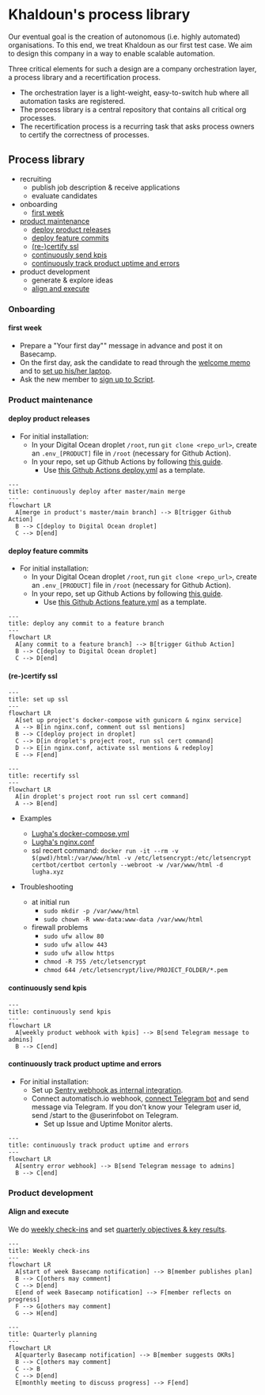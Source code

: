 # Khaldoun's process library

Our eventual goal is the creation of autonomous
(i.e. highly automated) organisations.
To this end, we treat Khaldoun as our first test case.
We aim to design this company in a way to enable scalable automation.

Three critical elements for such a design are a company
orchestration layer, a process library and a recertification process.

- The orchestration layer is a light-weight, easy-to-switch hub
  where all automation tasks are registered.
- The process library is a central repository that contains all
  critical org processes.
- The recertification process is a recurring task that asks
  process owners to certify the correctness of processes.

## Process library

- recruiting
  - publish job description & receive applications
  - evaluate candidates
- onboarding
  - [first week](#first-week)
- [product maintenance](#product-maintenance)
  - [deploy product releases](#deploy-product-releases)
  - [deploy feature commits](#deploy-feature-commits)
  - [(re-)certify ssl](#re-certify-ssl)
  - [continuously send kpis](#continuously-send-kpis)
  - [continuously track product uptime and errors](#continuously-track-product-uptime-and-errors)
- product development
  - generate & explore ideas
  - [align and execute](#align-and-execute)

### Onboarding

#### first week

- Prepare a "Your first day"" message in advance and post it on Basecamp.
- On the first day, ask the candidate to read through the [welcome memo](../README.md)
  and to [set up his/her laptop](../setup/README.md).
- Ask the new member to [sign up to Script](https://sisu.cx/script/).

### Product maintenance

#### deploy product releases

- For initial installation:
  - In your Digital Ocean droplet `/root`,
    run `git clone <repo_url>`,
    create an `.env_[PRODUCT]` file in `/root`
    (necessary for Github Action).
  - In your repo, set up Github Actions by following [this guide](https://medium.com/swlh/how-to-deploy-your-application-to-digital-ocean-using-github-actions-and-save-up-on-ci-cd-costs-74b7315facc2).
    - Use [this Github Actions deploy.yml](https://github.com/khaldoun-xyz/lugha/blob/main/.github/workflows/deploy.yml)
      as a template.

~~~mermaid
---
title: continuously deploy after master/main merge
---
flowchart LR
  A[merge in product's master/main branch] --> B[trigger Github Action]
  B --> C[deploy to Digital Ocean droplet]
  C --> D[end]
~~~

#### deploy feature commits

- For initial installation:
  - In your Digital Ocean droplet `/root`,
    run `git clone <repo_url>`,
    create an `.env_[PRODUCT]` file in `/root`
    (necessary for Github Action).
  - In your repo, set up Github Actions by following [this guide](https://medium.com/swlh/how-to-deploy-your-application-to-digital-ocean-using-github-actions-and-save-up-on-ci-cd-costs-74b7315facc2).
    - Use [this Github Actions feature.yml](https://github.com/khaldoun-xyz/lugha/blob/main/.github/workflows/feature.yml)
      as a template.

~~~mermaid
---
title: deploy any commit to a feature branch
---
flowchart LR
  A[any commit to a feature branch] --> B[trigger Github Action]
  B --> C[deploy to Digital Ocean droplet]
  C --> D[end]
~~~

#### (re-)certify ssl

~~~mermaid
---
title: set up ssl
---
flowchart LR
  A[set up project's docker-compose with gunicorn & nginx service]
  A --> B[in nginx.conf, comment out ssl mentions]
  B --> C[deploy project in droplet]
  C --> D[in droplet's project root, run ssl cert command]
  D --> E[in nginx.conf, activate ssl mentions & redeploy]
  E --> F[end]
~~~

~~~mermaid
--- 
title: recertify ssl
---
flowchart LR
  A[in droplet's project root run ssl cert command]
  A --> B[end]
~~~

- Examples
  - [Lugha's docker-compose.yml](https://github.com/khaldoun-xyz/lugha/blob/main/docker-compose.yml)
  - [Lugha's nginx.conf](https://github.com/khaldoun-xyz/lugha/blob/main/nginx.conf)
  - ssl recert command: ```docker run -it --rm -v $(pwd)/html:/var/www/html
    -v /etc/letsencrypt:/etc/letsencrypt
    certbot/certbot certonly --webroot -w /var/www/html -d lugha.xyz```

- Troubleshooting
  - at initial run
    - `sudo mkdir -p /var/www/html`
    - `sudo chown -R www-data:www-data /var/www/html`
  - firewall problems
    - `sudo ufw allow 80`
    - `sudo ufw allow 443`
    - `sudo ufw allow https`
    - `chmod -R 755 /etc/letsencrypt`
    - `chmod 644 /etc/letsencrypt/live/PROJECT_FOLDER/*.pem`

#### continuously send kpis

~~~mermaid
---
title: continuously send kpis
---
flowchart LR
  A[weekly product webhook with kpis] --> B[send Telegram message to admins]
  B --> C[end]
~~~

#### continuously track product uptime and errors

- For initial installation:
  - Set up [Sentry webhook as internal integration](https://docs.sentry.io/organization/integrations/integration-platform/webhooks/issue-alerts/).
  - Connect automatisch.io webhook,
    [connect Telegram bot](https://automatisch.io/docs/apps/telegram-bot/connection)
    and send message via Telegram. If you don't know your Telegram user id,
    send /start to the @userinfobot on Telegram.
    - Set up Issue and Uptime Monitor alerts.

~~~mermaid
---
title: continuously track product uptime and errors
---
flowchart LR
  A[sentry error webhook] --> B[send Telegram message to admins]
  B --> C[end]
~~~

### Product development

#### Align and execute

We do [weekly check-ins](/README.md#weekly-check-ins)
and set [quarterly objectives & key results](/README.md#quarterly-planning).

~~~mermaid
---
title: Weekly check-ins
---
flowchart LR
  A[start of week Basecamp notification] --> B[member publishes plan]
  B --> C[others may comment]
  C --> D[end]
  E[end of week Basecamp notification] --> F[member reflects on progress]
  F --> G[others may comment]
  G --> H[end]
~~~

~~~mermaid
---
title: Quarterly planning
---
flowchart LR
  A[quarterly Basecamp notification] --> B[member suggests OKRs]
  B --> C[others may comment]
  C --> B
  C --> D[end]
  E[monthly meeting to discuss progress] --> F[end]
~~~
